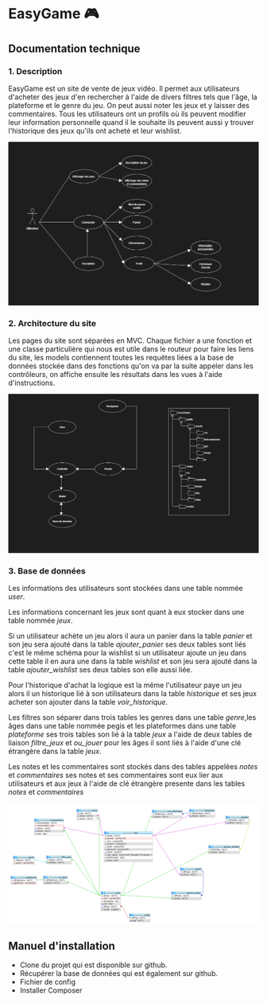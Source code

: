 # EasyGame :video_game:

## Documentation technique

### 1. Description

EasyGame est un site de vente de jeux vidéo. Il permet aux utilisateurs d'acheter des jeux d'en rechercher à l'aide de divers filtres tels que l'âge, la plateforme et le genre du jeu. On peut aussi noter les jeux et y laisser des commentaires. Tous les utilisateurs ont un profils où ils peuvent modifier leur information personnelle quand il le souhaite ils peuvent aussi y trouver l'historique des jeux qu'ils ont acheté et leur wishlist.

![Shéma du site](https://github.com/lilianafss/EasyGame/blob/main/public/assets/image/shemaSite.PNG)

### 2. Architecture du site
Les pages du site sont séparées en MVC. Chaque fichier a une fonction et une classe particulière qui nous est utile dans le routeur pour faire les liens du site, les models contiennent toutes les requêtes liées a la base de données stockée dans des fonctions qu'on va par la suite appeler dans les contrôleurs, on affiche ensuite les résultats dans les vues à l'aide d'instructions.

![Architecture du site](https://github.com/lilianafss/EasyGame/blob/main/public/assets/image/architureSite.PNG)

### 3. Base de données

Les informations des utilisateurs sont stockées dans une table nommée *user*.

Les informations concernant les jeux sont quant à eux stocker dans une table nommée *jeux*.

Si un utilisateur achète un jeu alors il aura un panier dans la table *panier* et son jeu sera ajouté dans la table *ajouter_panier* ses deux tables sont liés c'est le même schéma pour la wishlist si un utilisateur ajoute un jeu dans cette table il en aura une dans la table *wishlist* et son jeu sera ajouté dans la table *ajouter_wishlist* ses deux tables son elle aussi liée. 

Pour l'historique d'achat la logique est la même l'utilisateur paye un jeu alors il  un historique lié à son utilisateurs dans la table *historique* et ses jeux acheter son ajouter dans la table *voir_historique*.

Les filtres son séparer dans trois tables les genres dans une table *genre*,les âges dans une table nommée pegis et les plateformes dans une table *plateforme* ses trois tables son lié à la table *jeux* a l'aide de deux tables de liaison *filtre_jeux* et *ou_jouer* pour les âges il sont liés à l'aide d'une clé étrangère dans la table *jeux*.

Les notes et les commentaires sont stockés dans des tables appelées *notes* et *commentaires* ses notes et ses commentaires sont eux lier aux utilisateurs et aux jeux à l'aide de clé étrangère presente dans les tables *notes* et *commentaires*

![base de donnée](https://github.com/lilianafss/EasyGame/blob/main/public/assets/image/CaptureBaseDonnee.PNG)

## Manuel d'installation

- Clone du projet qui est disponible sur github. 
- Récupérer la base de données qui est également sur github.
- Fichier de config
- Installer Composer
